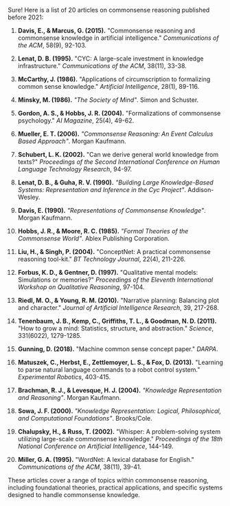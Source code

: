 Sure! Here is a list of 20 articles on commonsense reasoning published before 2021:

1. **Davis, E., & Marcus, G. (2015).** "Commonsense reasoning and commonsense knowledge in artificial intelligence." *Communications of the ACM*, 58(9), 92-103.

2. **Lenat, D. B. (1995).** "CYC: A large-scale investment in knowledge infrastructure." *Communications of the ACM*, 38(11), 33-38.

3. **McCarthy, J. (1986).** "Applications of circumscription to formalizing common sense knowledge." *Artificial Intelligence*, 28(1), 89-116.

4. **Minsky, M. (1986).** *"The Society of Mind"*. Simon and Schuster.

5. **Gordon, A. S., & Hobbs, J. R. (2004).** "Formalizations of commonsense psychology." *AI Magazine*, 25(4), 49-62.

6. **Mueller, E. T. (2006).** *"Commonsense Reasoning: An Event Calculus Based Approach"*. Morgan Kaufmann.

7. **Schubert, L. K. (2002).** "Can we derive general world knowledge from texts?" *Proceedings of the Second International Conference on Human Language Technology Research*, 94-97.

8. **Lenat, D. B., & Guha, R. V. (1990).** *"Building Large Knowledge-Based Systems: Representation and Inference in the Cyc Project"*. Addison-Wesley.

9. **Davis, E. (1990).** *"Representations of Commonsense Knowledge"*. Morgan Kaufmann.

10. **Hobbs, J. R., & Moore, R. C. (1985).** *"Formal Theories of the Commonsense World"*. Ablex Publishing Corporation.

11. **Liu, H., & Singh, P. (2004).** "ConceptNet: A practical commonsense reasoning tool-kit." *BT Technology Journal*, 22(4), 211-226.

12. **Forbus, K. D., & Gentner, D. (1997).** "Qualitative mental models: Simulations or memories?" *Proceedings of the Eleventh International Workshop on Qualitative Reasoning*, 97-104.

13. **Riedl, M. O., & Young, R. M. (2010).** "Narrative planning: Balancing plot and character." *Journal of Artificial Intelligence Research*, 39, 217-268.

14. **Tenenbaum, J. B., Kemp, C., Griffiths, T. L., & Goodman, N. D. (2011).** "How to grow a mind: Statistics, structure, and abstraction." *Science*, 331(6022), 1279-1285.

15. **Gunning, D. (2018).** "Machine common sense concept paper." *DARPA*.

16. **Matuszek, C., Herbst, E., Zettlemoyer, L. S., & Fox, D. (2013).** "Learning to parse natural language commands to a robot control system." *Experimental Robotics*, 403-415.

17. **Brachman, R. J., & Levesque, H. J. (2004).** *"Knowledge Representation and Reasoning"*. Morgan Kaufmann.

18. **Sowa, J. F. (2000).** *"Knowledge Representation: Logical, Philosophical, and Computational Foundations"*. Brooks/Cole.

19. **Chalupsky, H., & Russ, T. (2002).** "Whisper: A problem-solving system utilizing large-scale commonsense knowledge." *Proceedings of the 18th National Conference on Artificial Intelligence*, 144-149.

20. **Miller, G. A. (1995).** "WordNet: A lexical database for English." *Communications of the ACM*, 38(11), 39-41.

These articles cover a range of topics within commonsense reasoning, including foundational theories, practical applications, and specific systems designed to handle commonsense knowledge.